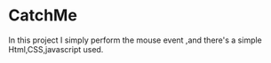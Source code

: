 # CatchMe
In this project I simply perform the mouse event ,and there's a simple Html,CSS,javascript used.
